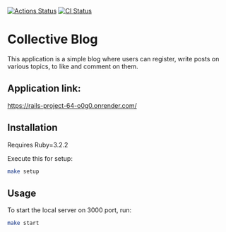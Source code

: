 [![Actions Status](https://github.com/statevdev/rails-project-64/actions/workflows/hexlet-check.yml/badge.svg)](https://github.com/statevdev/rails-project-64/actions)
[![CI Status](https://github.com/statevdev/rails-project-64/actions/workflows/main.yml/badge.svg)](https://github.com/statevdev/rails-project-64/actions)

# Collective Blog
This application is a simple blog where users can register, write posts on various topics, to like and comment on them.

## Application link:
https://rails-project-64-o0g0.onrender.com/

## Installation
Requires Ruby=3.2.2

Execute this for setup:

```bash
make setup
```

## Usage

To start the local server on 3000 port, run:

```bash
make start
```
